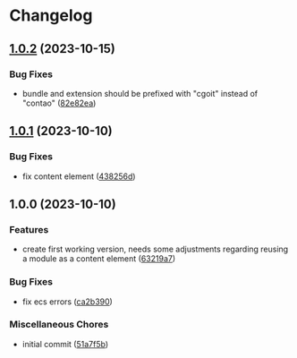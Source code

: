 # Changelog

## [1.0.2](https://github.com/cgoIT/contao-cmace-bundle/compare/v1.0.1...v1.0.2) (2023-10-15)


### Bug Fixes

* bundle and extension should be prefixed with "cgoit" instead of "contao" ([82e82ea](https://github.com/cgoIT/contao-cmace-bundle/commit/82e82eaab82b30efaa6395393e197fdae7881e7f))

## [1.0.1](https://github.com/cgoIT/contao-cmace-bundle/compare/v1.0.0...v1.0.1) (2023-10-10)


### Bug Fixes

* fix content element ([438256d](https://github.com/cgoIT/contao-cmace-bundle/commit/438256d7fd0308a146cb0456b6279f47bcc9241e))

## 1.0.0 (2023-10-10)


### Features

* create first working version, needs some adjustments regarding reusing a module as a content element ([63219a7](https://github.com/cgoIT/contao-cmace-bundle/commit/63219a76df873c44babfd8fb741ff7ba23948bbc))


### Bug Fixes

* fix ecs errors ([ca2b390](https://github.com/cgoIT/contao-cmace-bundle/commit/ca2b390173863399148502322acd3bb98f36298c))


### Miscellaneous Chores

* initial commit ([51a7f5b](https://github.com/cgoIT/contao-cmace-bundle/commit/51a7f5b411ec48d1e54cde53bac97c24f4813a99))
